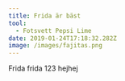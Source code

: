 ```yaml
---
title: Frida är bäst
tool:
  - Fotsvett Pepsi Lime
date: 2019-01-24T17:18:32.282Z
image: /images/fajitas.png
---
```

Frida frida 123 hejhej

